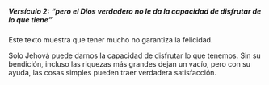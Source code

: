 ##### Versículo 2: “pero el Dios verdadero no le da la capacidad de disfrutar de lo que tiene”
Este texto muestra que tener mucho no garantiza la felicidad.  
  
Solo Jehová puede darnos la capacidad de disfrutar lo que tenemos. Sin su bendición, incluso las riquezas más grandes dejan un vacío, pero con su ayuda, las cosas simples pueden traer verdadera satisfacción.

